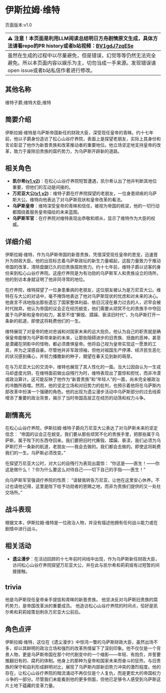 # 伊斯拉姆·维特
页面版本:v1.0
 

| :warning: 注意！本页面是利用LLM阅读总结明日方舟剧情原文生成，具体方法请看repo的PR history或者b站视频：[BV1gdJ7zqESe](https://www.bilibili.com/video/BV1gdJ7zqESe/)         |
|:----------------------------|
| 虽然在生成的过程中以尽量避免，但是错误，幻觉等等仍然无法完全避免。所以本页面内容以娱乐为主，切勿当成一手来源。发现错误请open issue或者b站私信作者进行修改。|



## 其他名称
维特子爵;维特大臣;维特
## 简要介绍
伊斯拉姆·维特是乌萨斯帝国新任的财政大臣，深受现任皇帝的青睐。约十七年前，他以子爵身份造访了松心山谷疗养院，表面上是探望老朋友，实际上其身份和言论彰显了他作为新晋贵族和改革推动者的重要地位。他立场坚定地支持皇帝的改革，致力于废除旧贵族的腐朽势力，为乌萨斯开辟新的道路。
## 相关角色
-   **凯尔希([v1](char_003_kalts.md),[v2](../char_v3/char_003_kalts.md))**：在松心山谷疗养院短暂遭遇，凯尔希认出了他并判断其地位重要，但他们的互动是间接的。
-   **万尼亚大公([v1](extended_char_wan_ni_ya_da_gong.md),[v2](../char_v3/extended_char_wan_ni_ya_da_gong.md))**：维特子爵在疗养院探望的老朋友，一位身患顽疾的乌萨斯大公。维特向他表达了对乌萨斯现状和皇帝改革的看法。
-   **乌萨斯皇帝**：维特深受皇帝的青睐和信任，被视为帝国的栋梁，他的一切行动都围绕着服务皇帝描绘的未来蓝图。
-   **乌萨斯军官**：在疗养院对维特表现出恭敬和顺从，显示了维特作为大臣的权威。
## 详细介绍
伊斯拉姆·维特，作为乌萨斯帝国的新晋贵族，凭借深受现任皇帝的恩宠，迅速晋升为财政大臣。他的出现标志着乌萨斯政坛的新生力量崛起，这股力量致力于推动帝国的改革，清除盘踞已久的旧贵族腐败势力。约十七年前，维特子爵以访客的身份来到松心山谷疗养院。这座疗养院是为有功勋的乌萨斯军人和贵族设立的场所，他的到访本身就证明了他非同寻常的地位。

在疗养院，维特探望了一位身患重病的老朋友，这位朋友被认为是万尼亚大公。维特在与大公的对话中，毫不掩饰地表达了他对乌萨斯现状的忧虑和对未来的决心。他直言不讳地指出那些遗忘了国家整体利益、依旧沉浸在暴力过去的人，迟早会被时代抛弃。他认为帝国的议会正在经历蜕变，他们需要从顽冥不化的贵族手中夺回属于乌萨斯和皇帝的权力，甚至不惜“撕毁、蹂躏、亵渎旧时代”，为乌萨斯打开一条新的航道，即使这将耗费他们的一生。

维特展现了对皇帝的绝对忠诚和对国家未来的远大抱负。他认为自己的职责就是确保皇帝能够为乌萨斯带来新的未来，让那些阻碍进步的旧贵族、扭曲的恶神，甚至是潜藏在阴影中的怪物，都必须畏惧皇帝。他将自己视为皇帝实现这一愿景的工具，并为之深感自豪。尽管他并非军政领袖，但他对祖国生产停滞、经济民生恶化的状况感到痛心，并努力播撒新的种子，期望在春天见到新的萌芽。

在与万尼亚大公的交流中，维特也展现了其人性化的一面。当大公因自认为一生戎马却虚度光阴，在维特面前做出自残行为时，维特表现出了震惊和担忧，而非冷漠或政治算计。这可能反映了他作为“新晋贵族”和“年轻人”的一面，尚未完全被政治的冷酷所吞噬。然而，他的坚定立场和对旧势力的批判，也预示着他将在乌萨斯内部改革中扮演一个强硬的角色。他的出现为遗尘漫步活动中乌萨斯部分的过去线索增添了重要的政治背景，揭示了当时帝国高层正在经历的动荡和权力斗争。
## 剧情高光
在松心山谷疗养院，伊斯拉姆·维特子爵向万尼亚大公表达了对乌萨斯未来的坚定信念：
“帝国的议会正在蜕变。我们要从那些顽冥不化的贵族手里，把那些属于乌萨斯，属于陛下的东西夺回来。我们要把旧时代撕毁、蹂躏、亵渎，我们必须为乌萨斯打开一条新的航道，老朋友——我会去做的。我们都会去做的。即使这将耗费我们的一生。乌萨斯必须改变。”

在探望万尼亚大公时，对大公的自残行为表现出震惊：
“你这是——医生！——你这是做什么！？你为什么要这么对待自己——切下自己的手指——医生！”

向乌萨斯军官强调疗养院的性质：
“请替我转告万尼亚，让他在这里安心休养。不过也请他记得，这里是陛下给予功勋者的恩赐之地，而非为贵族们提供的又一处社交场所。”
## 战斗表现
根据文本，伊斯拉姆·维特是一位政治人物，并没有描述他拥有任何战斗能力或在剧情中进行战斗。
## 相关活动
-   **遗尘漫步**：在活动回顾的十七年前时间线中出现，作为乌萨斯新任财政大臣，访问松心山谷疗养院探望万尼亚大公，并在此与凯尔希和莉莉娅有过短暂的间接接触。
## trivia
他是乌萨斯现任皇帝亲手提拔和青睐的新晋贵族。
他坚决反对乌萨斯旧贵族的腐朽势力，是帝国改革派的重要成员。
他造访松心山谷疗养院的时间点，恰好是凯尔希和莉莉娅策划刺杀万尼亚大公前后。
## 角色点评
伊斯拉姆·维特，这位在《遗尘漫步》中惊鸿一瞥的乌萨斯财政大臣，虽然出场不多，却以其鲜明的政治立场和强烈的改革热情留下了深刻印象。他不仅仅是一个背景人物，更是乌萨斯帝国在那个时代剧变中的一个缩影——年轻、有抱负，并誓要推翻旧有的、腐朽的体制。他身上的那种为皇帝和国家未来而奋斗的狂热，与旧贵族的保守和自利形成鲜明对比，展现了乌萨斯内部新旧势力冲突的激烈程度。他的存在，让松心山谷疗养院的暗流涌动不再仅仅是个人复仇，而是更宏大的帝国权力斗争的一部分。尽管我们未能看到他的更多侧面，但他已足够令人感受到乌萨斯这片土地下蕴藏的变革力量。